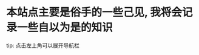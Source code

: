 # 本站点主要是俗手的一些己见, 我将会记录一些自以为是的知识

<p class="tip">tip: 点击左上角可以展开导航栏</p>

<style lang="postcss">
  .tip {
    @apply hidden;
  }
  @media (max-width: 600px) {
    .tip {
      @apply block;
    }
  }
</style>